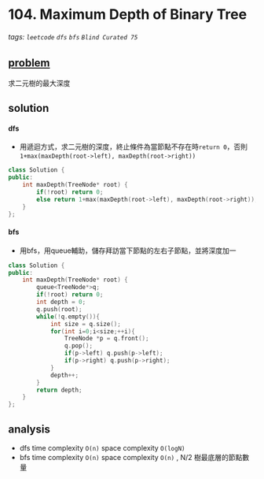 # 104. Maximum Depth of Binary Tree


###### tags: `leetcode` `dfs` `bfs` `Blind Curated 75`

## [problem](https://leetcode.com/problems/maximum-depth-of-binary-tree/)

求二元樹的最大深度

## solution

#### dfs
- 用遞迴方式，求二元樹的深度，終止條件為當節點不存在時`return 0`，否則`1+max(maxDepth(root->left), maxDepth(root->right))`
```c++
class Solution {
public:
    int maxDepth(TreeNode* root) {
        if(!root) return 0;
        else return 1+max(maxDepth(root->left), maxDepth(root->right));
    }
};
```

#### bfs
- 用bfs，用queue輔助，儲存拜訪當下節點的左右子節點，並將深度加一
```c++
class Solution {
public:
    int maxDepth(TreeNode* root) {
        queue<TreeNode*>q;
        if(!root) return 0;
        int depth = 0;
        q.push(root);
        while(!q.empty()){
            int size = q.size();
            for(int i=0;i<size;++i){
                TreeNode *p = q.front();
                q.pop();
                if(p->left) q.push(p->left);
                if(p->right) q.push(p->right);
            }
            depth++;
        }
        return depth;
    }
};
```
## analysis

- dfs 
time complexity `O(n)`
space complexity `O(logN)`
- bfs 
time complexity `O(n)`
space complexity `O(n)` , N/2 樹最底層的節點數量

